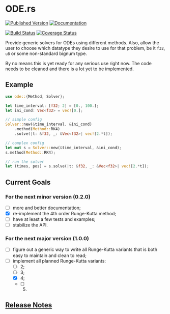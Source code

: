 # ODE.rs

[![Published Version](https://img.shields.io/crates/v/ode.svg)](https://crates.io/crates/ode)
[![Documentation](https://docs.rs/ode/badge.svg)](https://docs.rs/ode/)

[![Build Status](https://travis-ci.org/DonRyuDragoni/ODE.rs.svg?branch=master)](https://travis-ci.org/DonRyuDragoni/ODE.rs)
[![Coverage Status](https://coveralls.io/repos/github/DonRyuDragoni/ODE.rs/badge.svg?branch=master)](https://coveralls.io/github/DonRyuDragoni/ODE.rs?branch=master)

Provide generic solvers for ODEs using different methods. Also, allow the user
to choose which datatype they desire to use for that problem, be it `f32`, `u8`
or some non-standard bignum type.

By no means this is yet ready for any serious use right now. The code needs to
be cleaned and there is a lot yet to be implemented.

## Example

```rust
use ode::{Method, Solver};

let time_interval: [f32; 2] = [0., 100.];
let ini_cond: Vec<f32> = vec![0.];

// simple config
Solver::new(&time_interval, &ini_cond)
    .method(Method::RK4)
    .solve(|t: &f32, _: &Vec<f32>| vec![2.*t]);

// complex config
let mut s = Solver::new(&time_interval, &ini_cond);
s.method(Method::RK4);

// run the solver
let (times, pos) = s.solve(|t: &f32, _: &Vec<f32>| vec![2.*t]);
```

## Current Goals

### For the next minor version (0.2.0)

- [ ] more and better documentation;
- [x] re-implement the 4th order Runge-Kutta method;
- [ ] have at least a few tests and examples;
- [ ] stabilize the API.

### For the next major version (1.0.0)

- [ ] figure out a generic way to write all Runge-Kutta variants that is both
  easy to maintain and clean to read;
- [ ] implement all planned Runge-Kutta variants:
  - [ ] 2;
  - [ ] 3;
  - [x] 4;
  - [ ] 5.

## [Release Notes](./Release_Notes.md)
